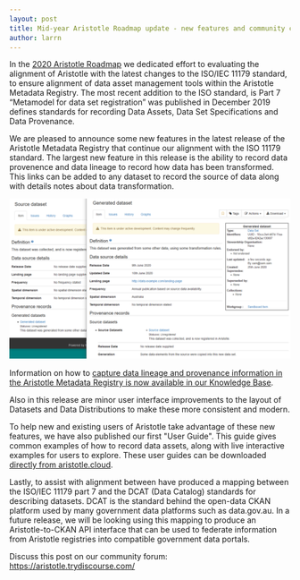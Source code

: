 ```yaml
---
layout: post
title: Mid-year Aristotle Roadmap update - new features and community changes
author: larrn
---
```


In the [2020 Aristotle Roadmap](/blog/2020/02/2020-aristotle-development-roadmap-meeting.html) we dedicated effort to evaluating the alignment of Aristotle with the latest changes to the ISO/IEC 11179 standard, to ensure alignment of data asset management tools within the Aristotle Metadata Registry. The most recent addition to the ISO standard, is Part 7 “Metamodel for data set registration” was published in December 2019 defines standards for recording Data Assets, Data Set Specifications and Data Provenance.

We are pleased to announce some new features in the latest release of the Aristotle Metadata Registry that continue our alignment with the ISO 11179 standard.
The largest new feature in this release is the ability to record data provenence and data lineage to record how data has been transformed. This links can be added to any dataset to record the source of data along with details notes about data transformation.

![Data Provenance records in Aristotle](/aristotle/images/blog/2020-06-10-data-provenance.png "Data Provenance records in Aristotle")

Information on how to [capture data lineage and provenance information in the Aristotle Metadata Registry is now available in our Knowledge Base](https://desk.zoho.com.au/portal/aristotlecloudservicesaustralia/kb/articles/how-to-record-data-lineage).

Also in this release are minor user interface improvements to the layout of Datasets and Data Distributions to make these more consistent and modern.

To help new and existing users of Aristotle take advantage of these new features, we have also published our first "User Guide". This guide gives common examples of how to record data assets, along with live interactive examples for users to explore. These user guides can be downloaded [directly from aristotle.cloud](https://aristotle.cloud/steward/acsa-user-guides/references/file/4).

Lastly, to assist with alignment between have produced a mapping between the ISO/IEC 11179 part 7 and the DCAT (Data Catalog) standards for describing datasets. DCAT is the standard behind the open-data CKAN platform used by many government data platforms such as data.gov.au. In a future release, we will be looking using this mapping to produce an Aristotle-to-CKAN API interface that can be used to federate information from Aristotle registries into compatible government data portals.

Discuss this post on our community forum: https://aristotle.trydiscourse.com/
